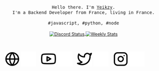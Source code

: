 <p align="center">
  <br>
  <br>
  <br>
  <samp>Hello there. I'm <a href="https://twitter.com/yeikzy">Yeikzy</a>.<br> I'm a Backend Developer from France, living in France.<br><br>#javascript, #python, #node</samp>
  <br>
  <br>
  <tr>

<a href="https://discord.com/users/582211583938134028" target="_blank">
	<img width="50%" align="center" alt="Discord Status" src="https://lanyard.cnrad.dev/api/582211583938134028?bg=1f1f1f&borderRadius=5px">
</a>

<a href="https://wakatime.com/@Yeikzy" target="_blank">
	<img width="50%" align="center" alt="Weekly Stats" src="https://github-readme-stats.vercel.app/api/wakatime?username=Yeikzy&border_radius=5px&theme=dark&bg_color=1f1f1f&border_color=1f1f1f&icon_color=58a6ff&show_icons=true&disable_animations=true&custom_title=Weekly%20Stats">
</a>

ㅤ

[![website](.github/workflows/img/globe-light.svg)](https://yeikzy.github.io#gh-light-mode-only)
[![website](.github/workflows/img/globe-dark.svg)](https://yeikzy.github.io#gh-dark-mode-only)
&nbsp;&nbsp;
[![website](.github/workflows/img/youtube-light.svg)](https://youtube.com/Yeikzy#gh-light-mode-only)
[![website](.github/workflows/img/youtube-dark.svg)](https://youtube.com/Yeikzy#gh-dark-mode-only)
&nbsp;&nbsp;
[![website](.github/workflows/img/twitter-light.svg)](https://twitter.com/Yeikzy#gh-light-mode-only)
[![website](.github/workflows/img/twitter-dark.svg)](https://twitter.com/Yeikzy#gh-dark-mode-only)
&nbsp;&nbsp;
[![website](.github/workflows/img//instagram-light.svg)](https://instagram.com/Yeikzy#gh-light-mode-only)
[![website](.github/workflows/img/instagram-dark.svg)](https://instagram.com/Yeikzy#gh-dark-mode-only)

</div>
